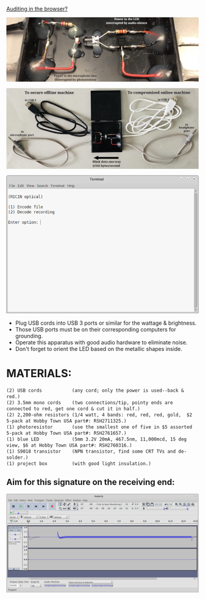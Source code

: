 [Auditing in the browser?](https://coliru.stacked-crooked.com/a/e4385d6d4d51df62)

<p align="center">
  <img src="https://github.com/compromise-evident/RICINoptic/blob/main/Other/Close-up.jpeg">
</p>

<p align="center">
  <img src="https://github.com/compromise-evident/RICINoptic/blob/main/Materials.jpeg">
</p>

<p align="center">
  <img src="https://github.com/compromise-evident/RICINoptic/blob/main/Terminal.png">
</p>


* Plug USB cords into USB 3 ports or similar for the wattage & brightness.
* Those USB ports must be on their corresponding computers for grounding.
* Operate this apparatus with good audio hardware to eliminate noise.
* Don't forget to orient the LED based on the metallic shapes inside.

# MATERIALS:
```text
(2) USB cords           (any cord; only the power is used--back & red.)
(2) 3.5mm mono cords    (two connections/tip, pointy ends are connected to red, get one cord & cut it in half.)
(2) 2,200-ohm resistors (1/4 watt, 4 bands: red, red, red, gold,  $2 5-pack at Hobby Town USA part#: RSH2711325.)
(1) photoresistor       (use the smallest one of five in $5 assorted 5-pack at Hobby Town USA part#: RSH2761657.)
(1) blue LED            (5mm 3.2V 20mA, 467.5nm, 11,000mcd, 15 deg view, $6 at Hobby Town USA part#: RSH2760316.)
(1) S9018 transistor    (NPN transistor, find some CRT TVs and de-solder.)
(1) project box         (with good light insulation.)
```

## Aim for this signature on the receiving end:
<p align="center">
  <img src="https://github.com/compromise-evident/RICINoptic/blob/main/Waveform.png">
</p>
